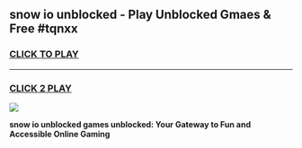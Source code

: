 
## snow io unblocked - Play Unblocked Gmaes & Free #tqnxx
<h3>
<a href="https://news.freeplayer.one?title=snow_io_unblocked&ref=24F">CLICK TO PLAY</a></h3>
<hr>

<h3>
<a href="https://news.freeplayer.one?title=snow_io_unblocked&ref=24F">CLICK 2 PLAY</a>
  
</h3>

<a href="https://news.freeplayer.one?title=snow_io_unblocked&ref=24F/"><img src="https://clearcache.store/games.png"></a>


**snow io unblocked games unblocked: Your Gateway to Fun and Accessible Online Gaming**
